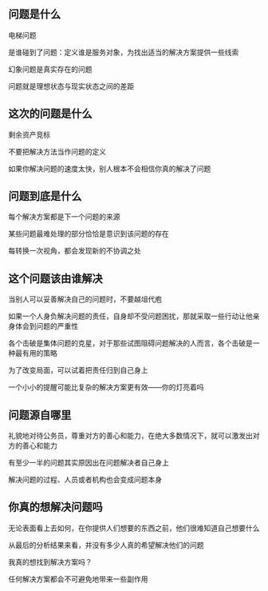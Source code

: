 ## 问题是什么

电梯问题

是谁碰到了问题：定义谁是服务对象，为找出适当的解决方案提供一些线索

幻象问题是真实存在的问题

问题就是理想状态与现实状态之间的差距

## 这次的问题是什么

剩余资产竞标

不要把解决方法当作问题的定义

如果你解决问题的速度太快，别人根本不会相信你真的解决了问题

## 问题到底是什么

每个解决方案都是下一个问题的来源

某些问题最难处理的部分恰恰是意识到该问题的存在

每转换一次视角，都会发现新的不协调之处

## 这个问题该由谁解决

当别人可以妥善解决自己的问题时，不要越俎代庖

如果一个人身负解决问题的责任，自身却不受问题困扰，那就采取一些行动让他亲身体会到问题的严重性

各个击破是集体问题的克星，对于那些试图阻碍问题解决的人而言，各个击破是一种最有用的策略

为了改变局面，可以试着把责任归到自己身上

一个小小的提醒可能比复杂的解决方案更有效——你的灯亮着吗

## 问题源自哪里

礼貌地对待公务员，尊重对方的善心和能力，在绝大多数情况下，就可以激发出对方的善心和能力

有至少一半的问题其实原因出在问题解决者自己身上

解决问题的过程、人员或者机构也会变成问题本身

## 你真的想解决问题吗

无论表面看上去如何，在你提供人们想要的东西之前，他们很难知道自己想要什么

从最后的分析结果来看，并没有多少人真的希望解决他们的问题

我真的想找到解决方案吗？

任何解决方案都会不可避免地带来一些副作用